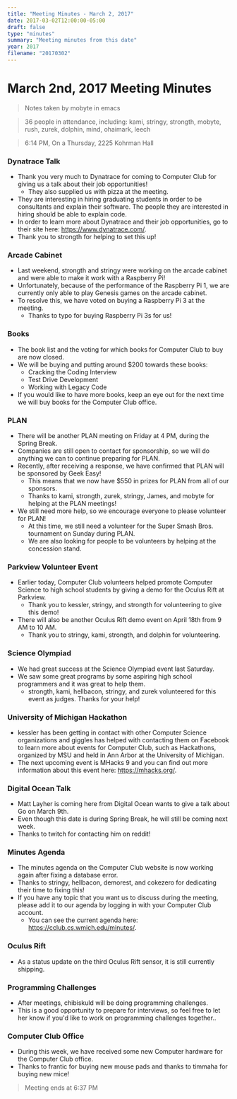 ```yaml
---
title: "Meeting Minutes - March 2, 2017"
date: 2017-03-02T12:00:00-05:00
draft: false
type: "minutes"
summary: "Meeting minutes from this date"
year: 2017
filename: "20170302"
---
```


# March 2nd, 2017 Meeting Minutes
> Notes taken by mobyte in emacs

> 36 people in attendance, including: kami, stringy, strongth, mobyte, rush, zurek, dolphin, mind, ohaimark, leech

> 6:14 PM, On a Thursday, 2225 Kohrman Hall

### Dynatrace Talk
- Thank you very much to Dynatrace for coming to Computer Club for giving us a talk about their job opportunities!
  - They also supplied us with pizza at the meeting.
- They are interesting in hiring graduating students in order to be consultants and explain their software. The people they are interested in hiring should be able to explain code.
- In order to learn more about Dynatrace and their job opportunities, go to their site here: https://www.dynatrace.com/.
- Thank you to strongth for helping to set this up!

### Arcade Cabinet
- Last weekend, strongth and stringy were working on the arcade cabinet and were able to make it work with a Raspberry Pi!
- Unfortunately, because of the performance of the Raspberry Pi 1, we are currently only able to play Genesis games on the arcade cabinet.
- To resolve this, we have voted on buying a Raspberry Pi 3 at the meeting.
  - Thanks to typo for buying Raspberry Pi 3s for us!

### Books
- The book list and the voting for which books for Computer Club to buy are now closed.
- We will be buying and putting around $200 towards these books:
  - Cracking the Coding Interview
  - Test Drive Development
  - Working with Legacy Code
- If you would like to have more books, keep an eye out for the next time we will buy books for the Computer Club office.

### PLAN
- There will be another PLAN meeting on Friday at 4 PM, during the Spring Break.
- Companies are still open to contact for sponsorship, so we will do anything we can to continue preparing for PLAN.
- Recently, after receiving a response, we have confirmed that PLAN will be sponsored by Geek Easy!
  - This means that we now have $550 in prizes for PLAN from all of our sponsors.
  - Thanks to kami, strongth, zurek, stringy, James, and mobyte for helping at the PLAN meetings!
- We still need more help, so we encourage everyone to please volunteer for PLAN!
  - At this time, we still need a volunteer for the Super Smash Bros. tournament on Sunday during PLAN.
  - We are also looking for people to be volunteers by helping at the concession stand.

### Parkview Volunteer Event
- Earlier today, Computer Club volunteers helped promote Computer Science to high school students by giving a demo for the Oculus Rift at Parkview.
  - Thank you to kessler, stringy, and strongth for volunteering to give this demo!
- There will also be another Oculus Rift demo event on April 18th from 9 AM to 10 AM.
  - Thank you to stringy, kami, strongth, and dolphin for volunteering.

### Science Olympiad
- We had great success at the Science Olympiad event last Saturday.
- We saw some great programs by some aspiring high school programmers and it was great to help them.
  - strongth, kami, hellbacon, stringy, and zurek volunteered for this event as judges. Thanks for your help!

### University of Michigan Hackathon
- kessler has been getting in contact with other Computer Science organizations and giggles has helped with contacting them on Facebook to learn more about events for Computer Club, such as Hackathons, organized by MSU and held in Ann Arbor at the University of Michigan.
- The next upcoming event is MHacks 9 and you can find out more information about this event here: https://mhacks.org/.

### Digital Ocean Talk
- Matt Layher is coming here from Digital Ocean wants to give a talk about Go on March 9th.
- Even though this date is during Spring Break, he will still be coming next week.
- Thanks to twitch for contacting him on reddit!

### Minutes Agenda
- The minutes agenda on the Computer Club website is now working again after fixing a database error.
- Thanks to stringy, hellbacon, demorest, and cokezero for dedicating their time to fixing this!
- If you have any topic that you want us to discuss during the meeting, please add it to our agenda by logging in with your Computer Club account.
  - You can see the current agenda here: https://cclub.cs.wmich.edu/minutes/.

### Oculus Rift
- As a status update on the third Oculus Rift sensor, it is still currently shipping.

### Programming Challenges
- After meetings, chibiskuld will be doing programming challenges.
- This is a good opportunity to prepare for interviews, so feel free to let her know if you'd like to work on programming challenges together..

### Computer Club Office
- During this week, we have received some new Computer hardware for the Computer Club office.
- Thanks to frantic for buying new mouse pads and thanks to timmaha for buying new mice!

> Meeting ends at 6:37 PM
